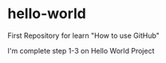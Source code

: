 # hello-world

First Repository for learn "How to use GitHub"

I'm complete step 1-3 on Hello World Project
